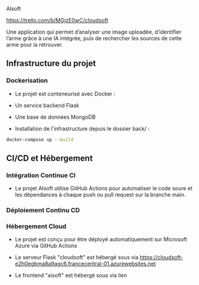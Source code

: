 AIsoft

https://trello.com/b/MGjzE0wC/cloudsoft

Une application qui permet d’analyser une image uploadée, d’identifier l’arme grâce à une IA intégrée, puis de rechercher les sources de cette arme pour la retrouver.

## Infrastructure du projet

### Dockerisation

- Le projet est conteneurisé avec Docker :

- Un service backend Flask

- Une base de données MongoDB

- Installation de l'infrastructure depuis le dossier back/ :

```bash
docker-compose up --build
```

## CI/CD et Hébergement

### Intégration Continue CI
- Le projet AIsoft utilise GitHub Actions pour automatiser le code soure et les dépendances à chaque push ou pull request sur la branche main.

### Déploiement Continu CD


### Hébergement Cloud 

- Le projet est conçu pour être déployé automatiquement sur Microsoft Azure via GitHub Actions

- Le serveur Flask "cloudsoft" est hébergé sous via
https://cloudsoft-e2h0egbma8a9agc6.francecentral-01.azurewebsites.net

- Le frontend "aisoft" est hébergé sous via
  lien


